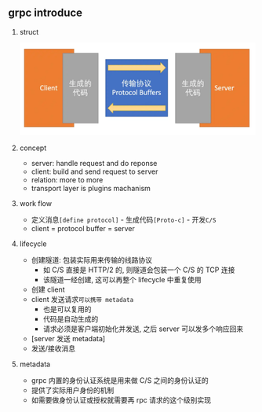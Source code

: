 ## grpc introduce

1. struct

   ![avatar](/static/image/rpc/grpc.webp)

2. concept

   - server: handle request and do reponse
   - client: build and send request to server
   - relation: more to more
   - transport layer is plugins machanism

3. work flow

   - 定义消息`[define protocol]` - 生成代码`[Proto-c]` - 开发`C/S`
   - client = protocol buffer = server

4. lifecycle

   - 创建隧道: 包装实际用来传输的线路协议
     - 如 C/S 直接是 HTTP/2 的, 则隧道会包装一个 C/S 的 TCP 连接
     - 该隧道一经创建, 这可以再整个 lifecycle 中重复使用
   - 创建 client
   - client 发送请求`可以携带 metadata`
     - 也是可以复用的
     - 代码是自动生成的
     - 请求必须是客户端初始化并发送, 之后 server 可以发多个响应回来
   - [server 发送 metadata]
   - 发送/接收消息

5. metadata

   - grpc 内置的身份认证系统是用来做 C/S 之间的身份认证的
   - 提供了实际用户身份的机制
   - 如需要做身份认证或授权就需要再 rpc 请求的这个级别实现
